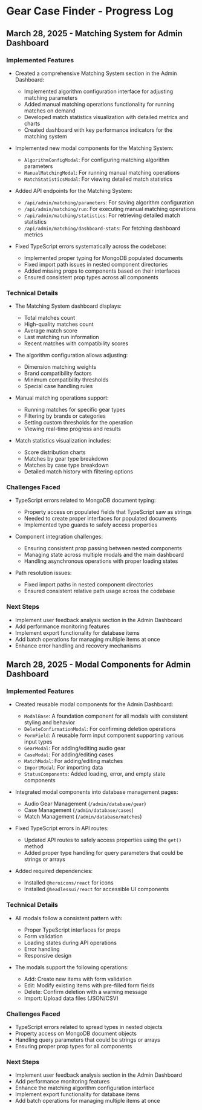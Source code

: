 # Gear Case Finder - Progress Log

## March 28, 2025 - Matching System for Admin Dashboard

### Implemented Features
- Created a comprehensive Matching System section in the Admin Dashboard:
  - Implemented algorithm configuration interface for adjusting matching parameters
  - Added manual matching operations functionality for running matches on demand
  - Developed match statistics visualization with detailed metrics and charts
  - Created dashboard with key performance indicators for the matching system

- Implemented new modal components for the Matching System:
  - `AlgorithmConfigModal`: For configuring matching algorithm parameters
  - `ManualMatchingModal`: For running manual matching operations
  - `MatchStatisticsModal`: For viewing detailed match statistics

- Added API endpoints for the Matching System:
  - `/api/admin/matching/parameters`: For saving algorithm configuration
  - `/api/admin/matching/run`: For executing manual matching operations
  - `/api/admin/matching/statistics`: For retrieving detailed match statistics
  - `/api/admin/matching/dashboard-stats`: For fetching dashboard metrics

- Fixed TypeScript errors systematically across the codebase:
  - Implemented proper typing for MongoDB populated documents
  - Fixed import path issues in nested component directories
  - Added missing props to components based on their interfaces
  - Ensured consistent prop types across all components

### Technical Details
- The Matching System dashboard displays:
  - Total matches count
  - High-quality matches count
  - Average match score
  - Last matching run information
  - Recent matches with compatibility scores

- The algorithm configuration allows adjusting:
  - Dimension matching weights
  - Brand compatibility factors
  - Minimum compatibility thresholds
  - Special case handling rules

- Manual matching operations support:
  - Running matches for specific gear types
  - Filtering by brands or categories
  - Setting custom thresholds for the operation
  - Viewing real-time progress and results

- Match statistics visualization includes:
  - Score distribution charts
  - Matches by gear type breakdown
  - Matches by case type breakdown
  - Detailed match history with filtering options

### Challenges Faced
- TypeScript errors related to MongoDB document typing:
  - Property access on populated fields that TypeScript saw as strings
  - Needed to create proper interfaces for populated documents
  - Implemented type guards to safely access properties

- Component integration challenges:
  - Ensuring consistent prop passing between nested components
  - Managing state across multiple modals and the main dashboard
  - Handling asynchronous operations with proper loading states

- Path resolution issues:
  - Fixed import paths in nested component directories
  - Ensured consistent relative path usage across the codebase

### Next Steps
- Implement user feedback analysis section in the Admin Dashboard
- Add performance monitoring features
- Implement export functionality for database items
- Add batch operations for managing multiple items at once
- Enhance error handling and recovery mechanisms

## March 28, 2025 - Modal Components for Admin Dashboard

### Implemented Features
- Created reusable modal components for the Admin Dashboard:
  - `ModalBase`: A foundation component for all modals with consistent styling and behavior
  - `DeleteConfirmationModal`: For confirming deletion operations
  - `FormField`: A reusable form input component supporting various input types
  - `GearModal`: For adding/editing audio gear
  - `CaseModal`: For adding/editing cases
  - `MatchModal`: For adding/editing matches
  - `ImportModal`: For importing data
  - `StatusComponents`: Added loading, error, and empty state components

- Integrated modal components into database management pages:
  - Audio Gear Management (`/admin/database/gear`)
  - Case Management (`/admin/database/cases`)
  - Match Management (`/admin/database/matches`)

- Fixed TypeScript errors in API routes:
  - Updated API routes to safely access properties using the `get()` method
  - Added proper type handling for query parameters that could be strings or arrays

- Added required dependencies:
  - Installed `@heroicons/react` for icons
  - Installed `@headlessui/react` for accessible UI components

### Technical Details
- All modals follow a consistent pattern with:
  - Proper TypeScript interfaces for props
  - Form validation
  - Loading states during API operations
  - Error handling
  - Responsive design

- The modals support the following operations:
  - Add: Create new items with form validation
  - Edit: Modify existing items with pre-filled form fields
  - Delete: Confirm deletion with a warning message
  - Import: Upload data files (JSON/CSV)

### Challenges Faced
- TypeScript errors related to spread types in nested objects
- Property access on MongoDB document objects
- Handling query parameters that could be strings or arrays
- Ensuring proper prop types for all components

### Next Steps
- Implement user feedback analysis section in the Admin Dashboard
- Add performance monitoring features
- Enhance the matching algorithm configuration interface
- Implement export functionality for database items
- Add batch operations for managing multiple items at once
